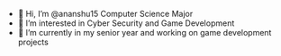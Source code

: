 - 👋 Hi, I’m @ananshu15 Computer Science Major
- 👀 I’m interested in Cyber Security and Game Development
- 🌱 I’m currently in my senior year and working on game development projects
 

<!---
ananshu15/ananshu15 is a ✨ special ✨ repository because its `README.md` (this file) appears on your GitHub profile.
You can click the Preview link to take a look at your changes.
--->
